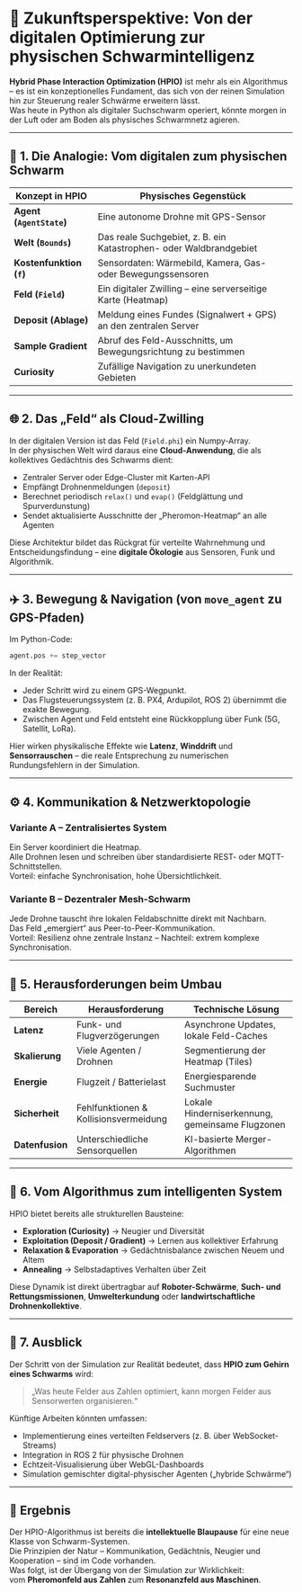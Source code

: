 # 🔭 Zukunftsperspektive: Von der digitalen Optimierung zur physischen Schwarmintelligenz

**Hybrid Phase Interaction Optimization (HPIO)** ist mehr als ein Algorithmus – es ist ein konzeptionelles Fundament, das sich von der reinen Simulation hin zur Steuerung realer Schwärme erweitern lässt.  
Was heute in Python als digitaler Suchschwarm operiert, könnte morgen in der Luft oder am Boden als physisches Schwarmnetz agieren.

---

## 🧬 1. Die Analogie: Vom digitalen zum physischen Schwarm

| Konzept in HPIO | Physisches Gegenstück |
|-----------------|------------------------|
| **Agent (`AgentState`)** | Eine autonome Drohne mit GPS-Sensor |
| **Welt (`Bounds`)** | Das reale Suchgebiet, z. B. ein Katastrophen- oder Waldbrandgebiet |
| **Kostenfunktion (`f`)** | Sensordaten: Wärmebild, Kamera, Gas- oder Bewegungssensoren |
| **Feld (`Field`)** | Ein digitaler Zwilling – eine serverseitige Karte (Heatmap) |
| **Deposit (Ablage)** | Meldung eines Fundes (Signalwert + GPS) an den zentralen Server |
| **Sample Gradient** | Abruf des Feld-Ausschnitts, um Bewegungsrichtung zu bestimmen |
| **Curiosity** | Zufällige Navigation zu unerkundeten Gebieten |

---

## 🌐 2. Das „Feld“ als Cloud-Zwilling

In der digitalen Version ist das Feld (`Field.phi`) ein Numpy-Array.  
In der physischen Welt wird daraus eine **Cloud-Anwendung**, die als kollektives Gedächtnis des Schwarms dient:

- Zentraler Server oder Edge-Cluster mit Karten-API  
- Empfängt Drohnenmeldungen (`deposit`)  
- Berechnet periodisch `relax()` und `evap()` (Feldglättung und Spurverdunstung)  
- Sendet aktualisierte Ausschnitte der „Pheromon-Heatmap“ an alle Agenten  

Diese Architektur bildet das Rückgrat für verteilte Wahrnehmung und Entscheidungsfindung – eine **digitale Ökologie** aus Sensoren, Funk und Algorithmik.

---

## ✈️ 3. Bewegung & Navigation (von `move_agent` zu GPS-Pfaden)

Im Python-Code:
```python
agent.pos += step_vector
```

In der Realität:
- Jeder Schritt wird zu einem GPS-Wegpunkt.  
- Das Flugsteuerungssystem (z. B. PX4, Ardupilot, ROS 2) übernimmt die exakte Bewegung.  
- Zwischen Agent und Feld entsteht eine Rückkopplung über Funk (5G, Satellit, LoRa).  

Hier wirken physikalische Effekte wie **Latenz**, **Winddrift** und **Sensorrauschen** – die reale Entsprechung zu numerischen Rundungsfehlern in der Simulation.

---

## ⚙️ 4. Kommunikation & Netzwerktopologie

### Variante A – Zentralisiertes System
Ein Server koordiniert die Heatmap.  
Alle Drohnen lesen und schreiben über standardisierte REST- oder MQTT-Schnittstellen.  
Vorteil: einfache Synchronisation, hohe Übersichtlichkeit.

### Variante B – Dezentraler Mesh-Schwarm
Jede Drohne tauscht ihre lokalen Feldabschnitte direkt mit Nachbarn.  
Das Feld „emergiert“ aus Peer-to-Peer-Kommunikation.  
Vorteil: Resilienz ohne zentrale Instanz – Nachteil: extrem komplexe Synchronisation.

---

## 🔧 5. Herausforderungen beim Umbau

| Bereich | Herausforderung | Technische Lösung |
|----------|-----------------|-------------------|
| **Latenz** | Funk- und Flugverzögerungen | Asynchrone Updates, lokale Feld-Caches |
| **Skalierung** | Viele Agenten / Drohnen | Segmentierung der Heatmap (Tiles) |
| **Energie** | Flugzeit / Batterielast | Energiesparende Suchmuster |
| **Sicherheit** | Fehlfunktionen & Kollisionsvermeidung | Lokale Hinderniserkennung, gemeinsame Flugzonen |
| **Datenfusion** | Unterschiedliche Sensorquellen | KI-basierte Merger-Algorithmen |

---

## 🧠 6. Vom Algorithmus zum intelligenten System

HPIO bietet bereits alle strukturellen Bausteine:

- **Exploration (Curiosity)** → Neugier und Diversität  
- **Exploitation (Deposit / Gradient)** → Lernen aus kollektiver Erfahrung  
- **Relaxation & Evaporation** → Gedächtnisbalance zwischen Neuem und Altem  
- **Annealing** → Selbstadaptives Verhalten über Zeit  

Diese Dynamik ist direkt übertragbar auf **Roboter-Schwärme**, **Such- und Rettungsmissionen**, **Umwelterkundung** oder **landwirtschaftliche Drohnenkollektive**.

---

## 🚀 7. Ausblick

Der Schritt von der Simulation zur Realität bedeutet, dass **HPIO zum Gehirn eines Schwarms** wird:

> „Was heute Felder aus Zahlen optimiert, kann morgen Felder aus Sensorwerten organisieren.“  

Künftige Arbeiten könnten umfassen:

- Implementierung eines verteilten Feldservers (z. B. über WebSocket-Streams)  
- Integration in ROS 2 für physische Drohnen  
- Echtzeit-Visualisierung über WebGL-Dashboards  
- Simulation gemischter digital-physischer Agenten („hybride Schwärme“)  

---

## 🌟 Ergebnis

Der HPIO-Algorithmus ist bereits die **intellektuelle Blaupause** für eine neue Klasse von Schwarm-Systemen.  
Die Prinzipien der Natur – Kommunikation, Gedächtnis, Neugier und Kooperation – sind im Code vorhanden.  
Was folgt, ist der Übergang von der Simulation zur Wirklichkeit:  
vom **Pheromonfeld aus Zahlen** zum **Resonanzfeld aus Maschinen**.
